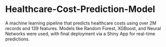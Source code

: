 # Healthcare-Cost-Prediction-Model
A machine learning pipeline that predicts healthcare costs using over 2M records and 139 features. Models like Random Forest, XGBoost, and Neural Networks were used, with final deployment via a Shiny App for real-time predictions.
